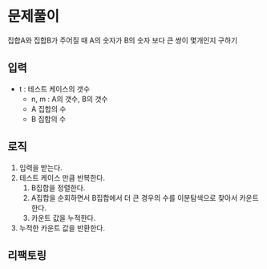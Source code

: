 # 문제풀이

집합A와 집합B가 주어질 때 A의 숫자가 B의 숫자 보다 큰 쌍이 몇개인지 구하기

## 입력

- t : 테스트 케이스의 갯수
  - n, m : A의 갯수, B의 갯수
  - A 집합의 수
  - B 집합의 수

## 로직

1. 입력을 받는다.
2. 테스트 케이스 만큼 반복한다.
    1. B집합을 정렬한다.
    2. A집합을 순회하면서 B집합에서 더 큰 경우의 수를 이분탐색으로 찾아서 카운트한다.
    3. 카운트 값을 누적한다.
3. 누적한 카운트 값을 반환한다.

## 리팩토링
